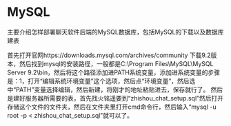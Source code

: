 # MySQL
主要介绍怎样部署聊天软件后端的MySQL数据库，包括MySQL的下载以及数据库建表

首先打开官网https://downloads.mysql.com/archives/community
下载9.2版本，然后找到mysql的安装路径，一般都是C:\Program Files\MySQL\MySQL Server 9.2\bin，然后将这个路径添加进PATH系统变量，添加进系统变量的步骤是：1，打开“编辑系统环境变量”这个选项，然后点“环境变量”，然后选中“PATH”变量选择编辑，然后新建，将刚才的地址粘贴进去，保存就行了。
然后是建好服务器所需要的表，首先找火铭遥要到“zhishou_chat_setup.sql”然后打开存储这个文件的文件夹，然后在文件夹里打开cmd命令行，然后输入“mysql -u root -p < zhishou_chat_setup.sql”就可以了。
